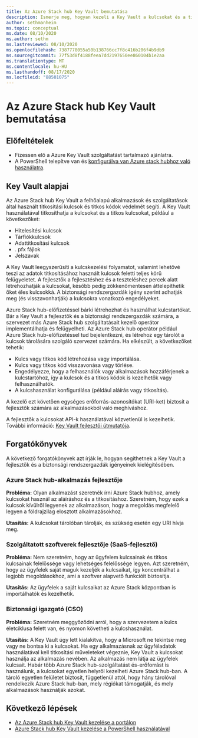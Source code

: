 ```yaml
---
title: Az Azure Stack hub Key Vault bemutatása
description: Ismerje meg, hogyan kezeli a Key Vault a kulcsokat és a titkokat Azure Stack hub-ban.
author: sethmanheim
ms.topic: conceptual
ms.date: 08/10/2020
ms.author: sethm
ms.lastreviewed: 08/10/2020
ms.openlocfilehash: 7387778055a50b138766cc7f8c416b206f4b9db9
ms.sourcegitcommit: 77f53d8f4188feea7dd2197650ee860104b1e2aa
ms.translationtype: MT
ms.contentlocale: hu-HU
ms.lasthandoff: 08/17/2020
ms.locfileid: "88501075"
---
```

# <a name="introduction-to-key-vault-in-azure-stack-hub"></a>Az Azure Stack hub Key Vault bemutatása

## <a name="prerequisites"></a>Előfeltételek

* Fizessen elő a Azure Key Vault szolgáltatást tartalmazó ajánlatra.  
* A PowerShell telepítve van és [konfigurálva van Azure stack hubhoz való használatra](azure-stack-powershell-configure-user.md).

## <a name="key-vault-basics"></a>Key Vault alapjai

Az Azure Stack hub Key Vault a felhőalapú alkalmazások és szolgáltatások által használt titkosítási kulcsok és titkos kódok védelmét segíti. A Key Vault használatával titkosíthatja a kulcsokat és a titkos kulcsokat, például a következőket:

* Hitelesítési kulcsok
* Tárfiókkulcsok
* Adattitkosítási kulcsok
* . pfx fájlok
* Jelszavak

A Key Vault leegyszerűsíti a kulcskezelési folyamatot, valamint lehetővé teszi az adatok titkosításához használt kulcsok feletti teljes körű felügyeletet. A fejlesztők a fejlesztéshez és a teszteléshez percek alatt létrehozhatják a kulcsokat, később pedig zökkenőmentesen áttelepíthetik őket éles kulcsokká. A biztonsági rendszergazdák igény szerint adhatják meg (és visszavonhatják) a kulcsokra vonatkozó engedélyeket.

Azure Stack hub-előfizetéssel bárki létrehozhat és használhat kulcstartókat. Bár a Key Vault a fejlesztők és a biztonsági rendszergazdák számára, a szervezet más Azure Stack hub szolgáltatásait kezelő operátor implementálhatja és felügyelheti. Az Azure Stack hub operátor például Azure Stack hub-előfizetéssel tud bejelentkezni, és létrehoz egy tárolót a kulcsok tárolására szolgáló szervezet számára. Ha elkészült, a következőket tehetik:

* Kulcs vagy titkos kód létrehozása vagy importálása.
* Kulcs vagy titkos kód visszavonása vagy törlése.
* Engedélyezze, hogy a felhasználók vagy alkalmazások hozzáférjenek a kulcstartóhoz, így a kulcsok és a titkos kódok is kezelhetők vagy felhasználhatók.
* A kulcshasználat konfigurálása (például aláírás vagy titkosítás).

A kezelő ezt követően egységes erőforrás-azonosítókat (URI-ket) biztosít a fejlesztők számára az alkalmazásokból való meghíváshoz.

A fejlesztők a kulcsokat API-k használatával közvetlenül is kezelhetik. További információ: [Key Vault fejlesztői útmutatója](/azure/key-vault/key-vault-developers-guide).

## <a name="scenarios"></a>Forgatókönyvek

A következő forgatókönyvek azt írják le, hogyan segíthetnek a Key Vault a fejlesztők és a biztonsági rendszergazdák igényeinek kielégítésében.

### <a name="developer-for-an-azure-stack-hub-app"></a>Azure Stack hub-alkalmazás fejlesztője

**Probléma:** Olyan alkalmazást szeretnék írni Azure Stack hubhoz, amely kulcsokat használ az aláíráshoz és a titkosításhoz. Szeretném, hogy ezek a kulcsok kívülről legyenek az alkalmazáson, hogy a megoldás megfelelő legyen a földrajzilag elosztott alkalmazásokhoz.

**Utasítás:** A kulcsokat tárolóban tárolják, és szükség esetén egy URI hívja meg.

### <a name="developer-for-software-as-a-service-saas"></a>Szolgáltatott szoftverek fejlesztője (SaaS-fejlesztő)

**Probléma:** Nem szeretném, hogy az ügyfelem kulcsainak és titkos kulcsainak felelőssége vagy lehetséges felelőssége legyen. Azt szeretném, hogy az ügyfelek saját maguk kezeljék a kulcsaikat, így koncentrálhat a legjobb megoldásokhoz, ami a szoftver alapvető funkcióit biztosítja.

**Utasítás:** Az ügyfelek a saját kulcsaikat az Azure Stack központban is importálhatók és kezelhetik.

### <a name="chief-security-officer-cso"></a>Biztonsági igazgató (CSO)

**Probléma:** Szeretném meggyőződni arról, hogy a szervezetem a kulcs életciklusa felett van, és nyomon követheti a kulcshasználat.

**Utasítás:** A Key Vault úgy lett kialakítva, hogy a Microsoft ne tekintse meg vagy ne bontsa ki a kulcsokat. Ha egy alkalmazásnak az ügyféladatok használatával kell titkosítási műveleteket végeznie, Key Vault a kulcsokat használja az alkalmazás nevében. Az alkalmazás nem látja az ügyfelek kulcsait. Habár több Azure Stack hub-szolgáltatást és-erőforrást is használunk, a kulcsokat egyetlen helyről kezelheti Azure Stack hub-ban. A tároló egyetlen felületet biztosít, függetlenül attól, hogy hány tárolóval rendelkezik Azure Stack hub-ban, mely régiókat támogatják, és mely alkalmazások használják azokat.

## <a name="next-steps"></a>Következő lépések

* [Az Azure Stack hub Key Vault kezelése a portálon](azure-stack-key-vault-manage-portal.md)  
* [Azure Stack hub Key Vault kezelése a PowerShell használatával](azure-stack-key-vault-manage-powershell.md)
